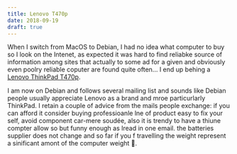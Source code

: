 ```yaml
---
title: Lenovo T470p
date: 2018-09-19
draft: true
---
```


When I switch from MacOS to Debian, I had no idea what computer to buy
so I look on the Intenet, as expected it was hard to find reliabke source
of information among sites that actually to some ad for a given and obviously
even poolry reliable coputer are found quite often... I end up behing
a [Lenovo ThinkPad T470p](https://www.notebookcheck.net/Lenovo-ThinkPad-T470p-Core-i7-GeForce-940MX-Laptop-Review.226802.0.html).

I am now on Debian and follows several mailing list and sounds like Debian
people usually appreciate Lenovo as a brand and mroe particurlarly
ThinkPad. I retain a couple of advice from the mails people
exchange: if you can afford it consider buying professioanle lne of product
easy to fix your self, avoid component car-mere soudée, also it is trendy
to have a thiune compter allow so but funny enough as Iread in one email.
the batteries supplier does not change and so far if you f travelling the
weight represent a sinificant amont of the computer weight :imp:.
